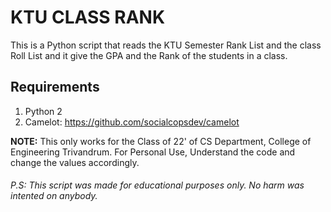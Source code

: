 KTU CLASS RANK 
==============

This is a Python script that reads the KTU Semester Rank List and the class Roll List and it give the GPA and the Rank of the students in a class.

Requirements
------------
1. Python 2
2. Camelot: https://github.com/socialcopsdev/camelot



**NOTE:** This only works for the Class of 22' of CS Department, College of Engineering Trivandrum. For Personal Use, Understand the code and change the values accordingly.

###### P.S: This script was made for educational purposes only. No harm was intented on anybody.
